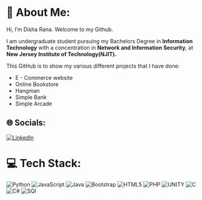 # 💫 About Me:
 Hi, I’m Disha Rana. Welcome to my Github. <br> 

 I am undergraduate student pursuing my Bachelors Degree in **Information Technology** with a concentration in **Network and Information Security**, at **New Jersey Institute of Technology(NJIT).** 

This GitHub is to show my various different projects that I have done:<br>
- E - Commerce website
- Online Bookstore 
- Hangman
- Simple Bank
- Simple Arcade
 

## 🌐 Socials:
 [![LinkedIn](https://img.shields.io/badge/LinkedIn-%230077B5.svg?logo=linkedin&logoColor=white)](www.linkedin.com/in/disha-rana) 

# 💻 Tech Stack:
![Python](https://img.shields.io/badge/python-3670A0?style=flat-square&logo=python&logoColor=ffdd54) 
![JavaScript](https://img.shields.io/badge/javascript-%23323330.svg?style=flat-square&logo=javascript&logoColor=%23F7DF1E) 
![Java](https://img.shields.io/badge/java-%23ED8B00.svg?style=flat-square&logo=java&logoColor=white) 
![Bootstrap](https://img.shields.io/badge/-Bootstrap-7952B3?logo=bootstrap&logoColor=white&style=flat) 
![HTML5](https://img.shields.io/badge/html5-%23E34F26.svg?style=flat-square&logo=html5&logoColor=white)
![PHP](https://img.shields.io/badge/php-%23777BB4.svg?style=flat-square&logo=php&logoColor=white)
![UNITY](https://img.shields.io/badge/Unity-%2320232a.svg?style=flat-square&logo=unity&logoColor=white)
![C](https://img.shields.io/badge/c-%2300599C.svg?style=flat-square&logo=c&logoColor=white)
![C#](https://img.shields.io/badge/c%23-%23239120.svg?style=flat-square&logo=c-sharp&logoColor=white) 
![SQl](https://img.shields.io/badge/-SQL-4479A1?logo=sql&logoColor=white&style=flat)



<!--
**DishaRana168/DishaRana168** is a ✨ _special_ ✨ repository because its `README.md` (this file) appears on your GitHub profile.

Here are some ideas to get you started:

- 🔭 I’m currently working on ...
- 🌱 I’m currently learning ...
- 👯 I’m looking to collaborate on ...
- 🤔 I’m looking for help with ...
- 💬 Ask me about ...
- 📫 How to reach me: ...
- 😄 Pronouns: ...
- ⚡ Fun fact: ...
-->
